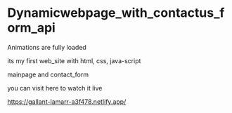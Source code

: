# Dynamicwebpage_with_contactus_form_api
Animations are fully loaded 


its my first web_site 
with html, 
css,
java-script


mainpage and contact_form

you can visit here to watch it live

https://gallant-lamarr-a3f478.netlify.app/
